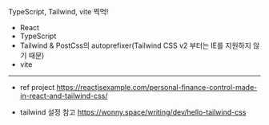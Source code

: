 TypeScript, Tailwind, vite 찍먹!

- React
- TypeScript
- Tailwind & PostCss의 autoprefixer(Tailwind CSS v2 부터는 IE를 지원하지 않기 때문)
- vite

---

- ref project
  https://reactjsexample.com/personal-finance-control-made-in-react-and-tailwind-css/

- tailwind 설정 참고
  https://wonny.space/writing/dev/hello-tailwind-css
